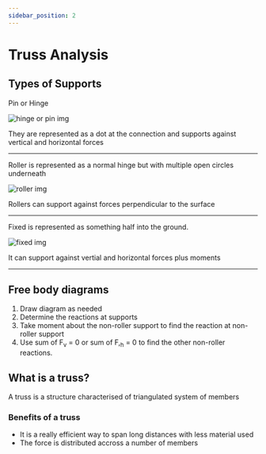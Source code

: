 ```yaml
---
sidebar_position: 2
---
```


 # Truss Analysis 

## Types of Supports

Pin or Hinge

![hinge or pin img](#)

They are represented as a dot at the connection and supports against vertical and horizontal forces

---

Roller is represented as a normal hinge but with multiple open circles underneath

![roller img](#)

Rollers can support against forces perpendicular to the surface

---

Fixed is represented as something half into the ground.

![fixed img](#)

It can support against vertial and horizontal forces plus moments

---

## Free body diagrams

1. Draw diagram as needed
2. Determine the reactions at supports
3. Take moment about the non-roller support to find the reaction at non-roller support
4. Use sum of F<sub>v</sub> = 0 or sum of F,<sub>h</sub> = 0 to find the other non-roller reactions.

## What is a truss?

A truss is a structure characterised of triangulated system of members

### Benefits of a truss

- It is a really efficient way to span long distances with less material used
- The force is distributed accross a number of members









